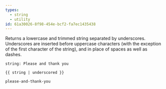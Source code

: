 ```yaml
---
types:
  - string
  - utility
id: 61a30026-8f98-454e-bcf2-fa7ec1435438
---
```

Returns a lowercase and trimmed string separated by underscores.
Underscores are inserted before uppercase characters (with the exception
of the first character of the string), and in place of spaces as well as dashes.


```.language-yaml
string: Please and thank you
```

```
{{ string | underscored }}
```

```.language-output
please-and-thank-you
```
